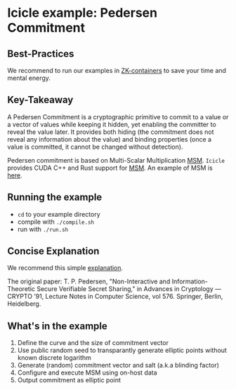 # Icicle example: Pedersen Commitment

## Best-Practices

We recommend to run our examples in [ZK-containers](../../ZK-containers.md) to save your time and mental energy.

## Key-Takeaway

A Pedersen Commitment is a cryptographic primitive to commit to a value or a vector of values while keeping it hidden, yet enabling the committer to reveal the value later. It provides both hiding (the commitment does not reveal any information about the value) and binding properties (once a value is committed, it cannot be changed without detection).

Pedersen commitment is based on Multi-Scalar Multiplication [MSM](https://github.com/ingonyama-zk/ingopedia/blob/master/src/msm.md).
`Icicle` provides CUDA C++ and Rust support for [MSM](https://dev.ingonyama.com/icicle/primitives/msm). 
An example of MSM is [here](../msm/README.md).

## Running the example

- `cd` to your example directory
- compile with  `./compile.sh`
- run with `./run.sh`

## Concise Explanation

We recommend this simple [explanation](https://www.rareskills.io/post/pedersen-commitment).

The original paper: T. P. Pedersen, "Non-Interactive and Information-Theoretic Secure Verifiable Secret Sharing," in Advances in Cryptology — CRYPTO ’91, Lecture Notes in Computer Science, vol 576. Springer, Berlin, Heidelberg.

## What's in the example

1. Define the curve and the size of commitment vector
2. Use public random seed to transparantly generate elliptic points without known discrete logarithm
3. Generate (random) commitment vector and salt (a.k.a blinding factor)
4. Configure and execute MSM using on-host data
5. Output commitment as elliptic point
